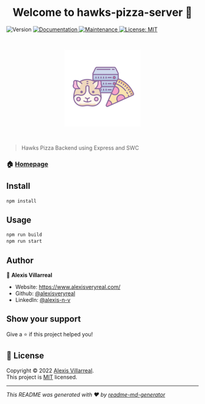 <h1 align="center">Welcome to hawks-pizza-server 👋</h1>
<p>
  <img alt="Version" src="https://img.shields.io/badge/version-1.0.0-blue.svg?cacheSeconds=2592000" />
  <a href="https://github.com/alexisveryreal/hawks-pizza-server#readme" target="_blank">
    <img alt="Documentation" src="https://img.shields.io/badge/documentation-yes-brightgreen.svg" />
  </a>
  <a href="https://github.com/alexisveryreal/hawks-pizza-server/graphs/commit-activity" target="_blank">
    <img alt="Maintenance" src="https://img.shields.io/badge/Maintained%3F-yes-green.svg" />
  </a>
  <a href="https://github.com/alexisveryreal/hawks-pizza-server/blob/main/LICENSE" target="_blank">
    <img alt="License: MIT" src="https://img.shields.io/github/license/alexisveryreal/hawks-pizza-server" />
  </a>
</p>

<br>
<p align="center">
  <a href="https://github.com/alexisveryreal"><img width="200" src="./images/logo.png" alt="Hawks Pizza Server Logo"></a>
</p>
<br>


> Hawks Pizza Backend using Express and SWC

### 🏠 [Homepage](https://github.com/alexisveryreal/hawks-pizza-server#readme)

## Install

```sh
npm install
```

## Usage

```sh
npm run build
npm run start
```

## Author

👤 **Alexis Villarreal**

* Website: https://www.alexisveryreal.com/
* Github: [@alexisveryreal](https://github.com/alexisveryreal)
* LinkedIn: [@alexis-n-v](https://linkedin.com/in/alexis-n-v)


## Show your support

Give a ⭐️ if this project helped you!

## 📝 License

Copyright © 2022 [Alexis Villarreal](https://github.com/alexisveryreal).<br />
This project is [MIT](https://github.com/alexisveryreal/hawks-pizza-server/blob/main/LICENSE) licensed.

***
_This README was generated with ❤️ by [readme-md-generator](https://github.com/kefranabg/readme-md-generator)_
